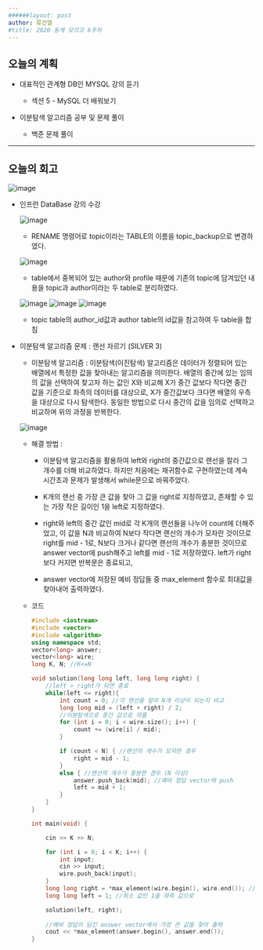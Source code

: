 ```yaml
---
######layout: post
author: 류건열
#title: 2020 동계 모각코 6주차
---
```


## 오늘의 계획
- 대표적인 관계형 DB인 MYSQL 강의 듣기
	
	- 섹션 5 - MySQL 더 배워보기
- 이분탐색 알고리즘 공부 및 문제 풀이

    - 백준 문제 풀이 

- - -
##  오늘의 회고

![image](https://user-images.githubusercontent.com/34560965/107142081-e63d5e80-696f-11eb-9797-cfd34d1de9d0.png)
-  인프런 DataBase 강의 수강

    ![image](https://user-images.githubusercontent.com/34560965/107140372-cf453f00-6964-11eb-969a-addaadb5f6cf.png)     
    - RENAME 명령어로 topic이라는 TABLE의 이름을 topic_backup으로 변경하였다.

    ![image](https://user-images.githubusercontent.com/34560965/107140687-23512300-6967-11eb-89c2-fda2e3ead9dc.png)
    - table에서 중복되어 있는 author와 profile 때문에 기존의 topic에 담겨있던 내용을
    topic과 author이라는 두 table로 분리하였다.

    ![image](https://user-images.githubusercontent.com/34560965/107140948-0158a000-6969-11eb-82af-0b71fd43ac4f.png)
    ![image](https://user-images.githubusercontent.com/34560965/107140977-3107a800-6969-11eb-84f9-da1ac3452260.png)
    ![image](https://user-images.githubusercontent.com/34560965/107140992-47adff00-6969-11eb-8cde-c27c6874de64.png)
    - topic table의 author_id값과 author table의 id값을 참고하여 두 table을 합침

- 이분탐색 알고리즘 문제 : 랜선 자르기 (SILVER 3)
	- 이분탐색 알고리즘 : 이분탐색(이진탐색) 알고리즘은 데이터가 정렬되어 있는 배열에서 특정한 값을
     찾아내는 알고리즘을 의미한다. 
    배열의 중간에 있는 임의의 값을 선택하여 찾고자 하는 값인 X와 비교해 X가 중간 값보다 작다면 중간 값을 
    기준으로 좌측의 데이터를 대상으로, X가 중간값보다 크다면 배열의 우측을 대상으로 다시 탐색한다.
    동일한 방법으로 다시 중간의 값을 임의로 선택하고 비교하며 위의 과정을 반복한다.   

	![image](https://user-images.githubusercontent.com/34560965/107146564-7f7a6e00-698c-11eb-9950-6396c0913a72.png)
    - 해결 방법 : 

        - 이분탐색 알고리즘을 활용하여 left와 right의 중간값으로 랜선을 잘라 그 개수를 더해 비교하였다.
        하지만 처음에는 재귀함수로 구현하였는데 계속 시간초과 문제가 발생해서 while문으로 바꿔주었다.
        
        - K개의 랜선 중 가장 큰 값을 찾아 그 값을 right로 지정하였고, 존재할 수 있는 가장 작은 길이인 1을 left로 지정하였다.

        - right와 left의 중간 값인 mid로 각 K개의 랜선들을 나누어 count에 더해주었고, 이 값을 N과 비교하여 N보다 작다면 랜선의 개수가 모자란 것이므로 right를 mid - 1로, N보다 크거나 같다면 랜선의 개수가 충분한 것이므로 answer vector에 push해주고 left를 mid - 1로 저장하였다. left가 right보다 커지면 반복문은 종료되고, 

        - answer vector에 저장된 예비 정답들 중 max_element 함수로 최대값을 찾아내어 출력하였다.

	- 코드	

        ```c++
        #include <iostream>
        #include <vector>
        #include <algorithm>
        using namespace std;
        vector<long> answer;
        vector<long> wire;
        long K, N; //K<=N

        void solution(long long left, long long right) {
            //left > right가 되면 종료
            while(left <= right){
                int count = 0; //각 랜선을 잘라 N개 이상이 되는지 비교
                long long mid = (left + right) / 2;
                //이분탐색으로 중간 값으로 자름
                for (int i = 0; i < wire.size(); i++) {
                    count += (wire[i] / mid);
                }

                if (count < N) { //랜선의 개수가 모자란 경우
                    right = mid - 1;
                }
                else { //랜선의 개수가 충분한 경우 (N 이상)
                    answer.push_back(mid); //예비 정답 vector에 push
                    left = mid + 1;
                }
            }
        }

        int main(void) {

            cin >> K >> N;

            for (int i = 0; i < K; i++) {
                int input;
                cin >> input;
                wire.push_back(input);
            }
            long long right = *max_element(wire.begin(), wire.end()); //최대 값을 우측 값으로
            long long left = 1; //최소 값인 1을 좌측 값으로

            solution(left, right);
            
            //예비 정답이 담긴 answer vector에서 가장 큰 값을 찾아 출력
            cout << *max_element(answer.begin(), answer.end());
        }

        ```
